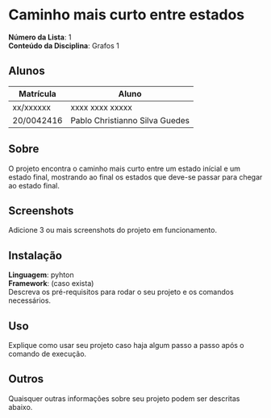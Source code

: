 # Caminho mais curto entre estados

**Número da Lista**: 1<br>
**Conteúdo da Disciplina**: Grafos 1<br>

## Alunos
|Matrícula | Aluno |
| -- | -- |
| xx/xxxxxx  |  xxxx xxxx xxxxx |
| 20/0042416 |  Pablo Christianno Silva Guedes |

## Sobre 
O projeto encontra o caminho mais curto entre um estado inícial e um estado final, mostrando ao final os estados que deve-se passar para chegar ao estado final. 

## Screenshots
Adicione 3 ou mais screenshots do projeto em funcionamento.

## Instalação 
**Linguagem**: pyhton<br>
**Framework**: (caso exista)<br>
Descreva os pré-requisitos para rodar o seu projeto e os comandos necessários.

## Uso 
Explique como usar seu projeto caso haja algum passo a passo após o comando de execução.

## Outros 
Quaisquer outras informações sobre seu projeto podem ser descritas abaixo.




